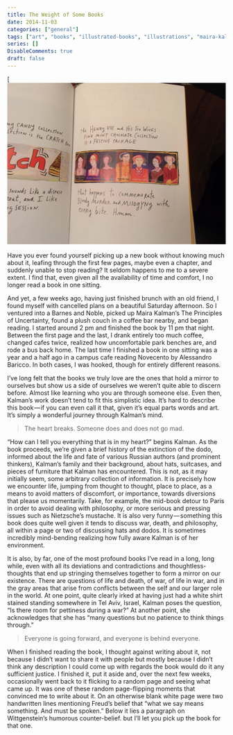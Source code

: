 ```yaml
---
title: The Weight of Some Books
date: 2014-11-03
categories: ["general"]
tags: ["art", "books", "illustrated-books", "illustrations", "maira-kalman", "the-principles-of-uncertainty"]
series: []
DisableComments: true
draft: false
---
```


[![The Principles of Uncertainty, by Maira Kalman](images/2014-11-02-00-06-321.jpg)

Have you ever found yourself picking up a new book without knowing much about it, leafing through the first few pages, maybe even a chapter, and suddenly unable to stop reading? It seldom happens to me to a severe extent. I find that, even given all the availability of time and comfort, I no longer read a book in one sitting.

And yet, a few weeks ago, having just finished brunch with an old friend, I found myself with cancelled plans on a beautiful Saturday afternoon. So I ventured into a Barnes and Noble, picked up Maira Kalman’s The Principles of Uncertainty, found a plush couch in a coffee bar nearby, and began reading. I started around 2 pm and finished the book by 11 pm that night. Between the first page and the last, I drank entirely too much coffee, changed cafes twice, realized how uncomfortable park benches are, and rode a bus back home. The last time I finished a book in one sitting was a year and a half ago in a campus cafe reading Novecento by Alessandro Baricco. In both cases, I was hooked, though for entirely different reasons.

I’ve long felt that the books we truly love are the ones that hold a mirror to ourselves but show us a side of ourselves we weren’t quite able to discern before. Almost like learning who you are through someone else. Even then, Kalman’s work doesn’t tend to fit this simplistic idea. It’s hard to describe this book — if you can even call it that, given it’s equal parts words and art. It’s simply a wonderful journey through Kalman’s mind.

> The heart breaks. Someone does and does not go mad.

“How can I tell you everything that is in my heart?” begins Kalman. As the book proceeds, we’re given a brief history of the extinction of the dodo, informed about the life and fate of various Russian authors (and prominent thinkers), Kalman’s family and their background, about hats, suitcases, and pieces of furniture that Kalman has encountered. This is not, as it may initially seem, some arbitrary collection of information. It is precisely how we encounter life, jumping from thought to thought, place to place, as a means to avoid matters of discomfort, or importance, towards diversions that please us momentarily. Take, for example, the mid-book detour to Paris in order to avoid dealing with philosophy, or more serious and pressing issues such as Nietzsche’s mustache. It is also very funny — something this book does quite well given it tends to discuss war, death, and philosophy, all within a page or two of discussing hats and dodos. It is sometimes incredibly mind-bending realizing how fully aware Kalman is of her environment.

It is also, by far, one of the most profound books I’ve read in a long, long while, even with all its deviations and contradictions and thoughtless-thoughts that end up stringing themselves together to form a mirror on our existence. There are questions of life and death, of war, of life in war, and in the gray areas that arise from conflicts between the self and our larger role in the world. At one point, quite clearly irked at having just had a white shirt stained standing somewhere in Tel Aviv, Israel, Kalman poses the question, “Is there room for pettiness during a war?” At another point, she acknowledges that she has “many questions but no patience to think things through.”

> Everyone is going forward, and everyone is behind everyone.

When I finished reading the book, I thought against writing about it, not because I didn’t want to share it with people but mostly because I didn’t think any description I could come up with regards the book would do it any sufficient justice. I finished it, put it aside and, over the next few weeks, occasionally went back to it flicking to a random page and seeing what came up. It was one of these random page-flipping moments that convinced me to write about it. On an otherwise blank white page were two handwritten lines mentioning Freud’s belief that “what we say means something. And must be spoken.” Below it lies a paragraph on Wittgenstein’s humorous counter-belief. but I’ll let you pick up the book for that one.

<br>
